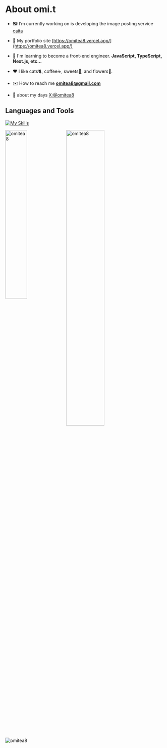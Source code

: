 # About omi.t

- 🖼️ I’m currently working on is developing the image posting service [caita](https://caita.today/)
- 📄 My portfolio site [https://omitea8.vercel.app/](https://omitea8.vercel.app/)

- 🌱 I'm learning to become a front-end engineer. **JavaScript, TypeScript, Next.js, etc...**
- ❤️ I like cats🐈, coffee☕️, sweets🍰, and flowers🌷.

- ✉️ How to reach me **omitea8@gmail.com**
- 📓 about my days [X:@omitea8](https://twitter.com/omitea8)

## Languages and Tools

[![My Skills](https://skillicons.dev/icons?i=js,ts,html,css,ruby,react,nextjs,rails,postgres,mui,git,github,vercel,heroku,vscode,notion,figma,ps,ai,ae)](https://skillicons.dev)

<p><img align="left" width="37%" src="https://github-readme-stats.vercel.app/api/top-langs?username=omitea8&show_icons=true&locale=en&layout=compact" alt="omitea8" /></p>

<p>&nbsp;<img align="center" width="49%" src="https://github-readme-stats.vercel.app/api?username=omitea8&show_icons=true&locale=en" alt="omitea8" /></p>

<p><img align="center" src="https://github-readme-streak-stats.herokuapp.com/?user=omitea8&" alt="omitea8" /></p>
